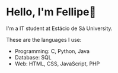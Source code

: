 # Hello, I'm Fellipe👋

I'm a IT student at Estácio de Sá University.

These are the languages I use:

- Programming: C, Python, Java
- Database: SQL
- Web: HTML, CSS, JavaScript, PHP

<!--
- ### Hi there 👋

**fellipexkz/fellipexkz** is a ✨ _special_ ✨ repository because its `README.md` (this file) appears on your GitHub profile.

Here are some ideas to get you started:

- 🔭 I’m currently working on ...
- 🌱 I’m currently learning ...
- 👯 I’m looking to collaborate on ...
- 🤔 I’m looking for help with ...
- 💬 Ask me about ...
- 📫 How to reach me: ...
- 😄 Pronouns: ...
- ⚡ Fun fact: ...
-->
